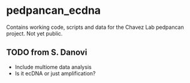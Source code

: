 # pedpancan_ecdna

Contains working code, scripts and data for the Chavez Lab pedpancan project. Not yet public.

## TODO from S. Danovi
- Include multiome data analysis
- Is it ecDNA or just amplification?
